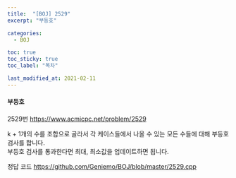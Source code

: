 ```yaml
---
title:  "[BOJ] 2529"
excerpt: "부등호"

categories:
  - BOJ

toc: true
toc_sticky: true
toc_label: "목차"

last_modified_at: 2021-02-11
---
```


#### 부등호

2529번 <https://www.acmicpc.net/problem/2529>

k + 1개의 수를 조합으로 골라서 각 케이스들에서 나올 수 있는 모든 수들에 대해 부등호 검사를 합니다.<br>
부등호 검사를 통과한다면 최대, 최소값을 업데이트하면 됩니다.

정답 코드 <https://github.com/Geniemo/BOJ/blob/master/2529.cpp>
